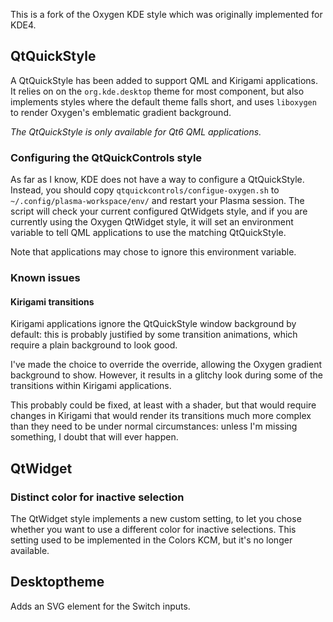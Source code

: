 This is a fork of the Oxygen KDE style which was originally implemented for KDE4.

## QtQuickStyle

A QtQuickStyle has been added to support QML and Kirigami applications. It relies on
on the `org.kde.desktop` theme for most component, but also implements styles where
the default theme falls short, and uses `liboxygen` to render Oxygen's emblematic
gradient background.

_The QtQuickStyle is only available for Qt6 QML applications._

### Configuring the QtQuickControls style

As far as I know, KDE does not have a way to configure a QtQuickStyle. Instead,
you should copy `qtquickcontrols/configue-oxygen.sh` to `~/.config/plasma-workspace/env/`
and restart your Plasma session. The script will check your current configured
QtWidgets style, and if you are currently using the Oxygen QtWidget style, it will set
an environment variable to tell QML applications to use the matching QtQuickStyle.

Note that applications may chose to ignore this environment variable.

### Known issues
#### Kirigami transitions

Kirigami applications ignore the QtQuickStyle window background by default: this is
probably justified by some transition animations, which require a plain background to
look good.

I've made the choice to override the override, allowing the Oxygen gradient background
to show. However, it results in a glitchy look during some of the transitions within
Kirigami applications.

This probably could be fixed, at least with a shader, but that would require changes
in Kirigami that would render its transitions much more complex than they need to be
under normal circumstances: unless I'm missing something, I doubt that will ever happen.

## QtWidget
### Distinct color for inactive selection

The QtWidget style implements a new custom setting, to let you chose whether you want
to use a different color for inactive selections. This setting used to be implemented
in the Colors KCM, but it's no longer available.

## Desktoptheme

Adds an SVG element for the Switch inputs.
